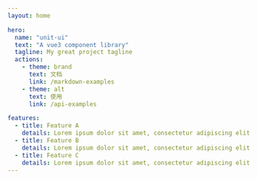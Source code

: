 ```yaml
---
layout: home

hero:
  name: "unit-ui"
  text: "A vue3 component library"
  tagline: My great project tagline
  actions:
    - theme: brand
      text: 文档
      link: /markdown-examples
    - theme: alt
      text: 使用
      link: /api-examples

features:
  - title: Feature A
    details: Lorem ipsum dolor sit amet, consectetur adipiscing elit
  - title: Feature B
    details: Lorem ipsum dolor sit amet, consectetur adipiscing elit
  - title: Feature C
    details: Lorem ipsum dolor sit amet, consectetur adipiscing elit
---
```

